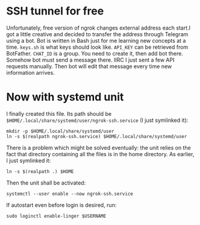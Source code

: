 # SSH tunnel for free

Unfortunately, free version of ngrok changes external address each start.I got a little creative and decided to transfer the address through Telegram using a bot. Bot is written in Bash just for me learning new concepts at a time. 
`keys.sh` is what keys should look like. 
`API_KEY` can be retrieved from BotFather.
`CHAT_ID` is a group. You need to create it, then add bot there. 
Somehow bot must send a message there. IIRC I just sent a few API requests manually. Then bot will edit that message every time new information arrives.



# Now with systemd unit

I finally created this file. Its path should be
`$HOME/.local/share/systemd/user/ngrok-ssh.service` (I just symlinked it):

    mkdir -p $HOME/.local/share/systemd/user
    ln -s $(realpath ngrok-ssh.service) $HOME/.local/share/systemd/user

There is a problem which might be solved eventually: the unit relies on the fact that directory containing all the files is in the home directory. As 
earlier, I just symlinked it:

    ln -s $(realpath .) $HOME

Then the unit shall be activated:

    systemctl --user enable --now ngrok-ssh.service

If autostart even before login is desired, run:

    sudo loginctl enable-linger $USERNAME

